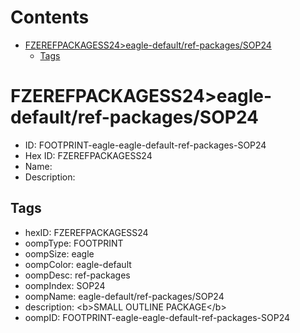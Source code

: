 



Contents
========

* [FZEREFPACKAGESS24>eagle-default/ref-packages/SOP24](#fzerefpackagess24eagle-defaultref-packagessop24)
	* [Tags](#tags)

# FZEREFPACKAGESS24>eagle-default/ref-packages/SOP24

- ID: FOOTPRINT-eagle-eagle-default-ref-packages-SOP24
- Hex ID: FZEREFPACKAGESS24
- Name: 
- Description: 

## Tags

- hexID: FZEREFPACKAGESS24
- oompType: FOOTPRINT
- oompSize: eagle
- oompColor: eagle-default
- oompDesc: ref-packages
- oompIndex: SOP24
- oompName: eagle-default/ref-packages/SOP24
- description: &lt;b&gt;SMALL OUTLINE PACKAGE&lt;/b&gt;
- oompID: FOOTPRINT-eagle-eagle-default-ref-packages-SOP24
